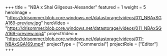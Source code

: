 +++
title = "NBA x Shai Gilgeous-Alexander"
featured = 1
weight = 5
heroImage = "https://drisommer.blob.core.windows.net/datastorage/videos/011_NBAxSGA169-preview.jpg"
heroVideo = "https://drisommer.blob.core.windows.net/datastorage/videos/011_NBAxSGA169-preview.mp4"
projectVideo = "https://drisommer.blob.core.windows.net/datastorage/videos/011-NBAxSGA169.mp4"
projectType = ["Commercial"]
projectRole = ["Editor"]
+++
